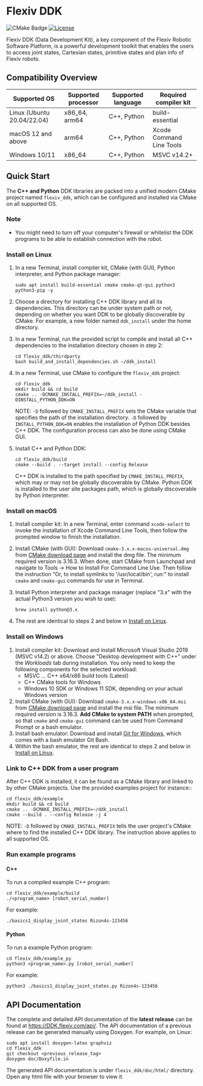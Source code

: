 # Flexiv DDK

![CMake Badge](https://github.com/flexivrobotics/flexiv_ddk/actions/workflows/cmake.yml/badge.svg)
[![License](https://img.shields.io/badge/License-Apache%202.0-blue.svg)](https://www.apache.org/licenses/LICENSE-2.0.html)

Flexiv DDK (Data Development Kit), a key component of the Flexiv Robotic Software Platform, is a powerful development toolkit that enables the users to access joint states, Cartesian states, primitive states and plan info of Flexiv robots.


## Compatibility Overview

| **Supported OS**           | **Supported processor** | **Supported language** | **Required compiler kit** |
| -------------------------- | ----------------------- | ---------------------- | ------------------------- |
| Linux (Ubuntu 20.04/22.04) | x86_64, arm64           | C++, Python            | build-essential           |
| macOS 12 and above         | arm64                   | C++, Python            | Xcode Command Line Tools  |
| Windows 10/11              | x86_64                  | C++, Python            | MSVC v14.2+               |

## Quick Start

The **C++ and Python** DDK libraries are packed into a unified modern CMake project named ``flexiv_ddk``, which can be configured and installed via CMake on all supported OS.

### Note

* You might need to turn off your computer's firewall or whitelist the DDK programs to be able to establish connection with the robot.

### Install on Linux

1. In a new Terminal, install compiler kit, CMake (with GUI), Python interpreter, and Python package manager:

       sudo apt install build-essential cmake cmake-qt-gui python3 python3-pip -y

2. Choose a directory for installing C++ DDK library and all its dependencies. This directory can be under system path or not, depending on whether you want DDK to be globally discoverable by CMake. For example, a new folder named ``ddk_install`` under the home directory.
3. In a new Terminal, run the provided script to compile and install all C++ dependencies to the installation directory chosen in step 2:

       cd flexiv_ddk/thirdparty
       bash build_and_install_dependencies.sh ~/ddk_install

4. In a new Terminal, use CMake to configure the ``flexiv_ddk`` project:

       cd flexiv_ddk
       mkdir build && cd build
       cmake .. -DCMAKE_INSTALL_PREFIX=~/ddk_install -DINSTALL_PYTHON_DDK=ON

   NOTE: ``-D`` followed by ``CMAKE_INSTALL_PREFIX`` sets the CMake variable that specifies the path of the installation directory. ``-D`` followed by ``INSTALL_PYTHON_DDK=ON`` enables the installation of Python DDK besides C++ DDK. The configuration process can also be done using CMake GUI.

5. Install C++ and Python DDK:

       cd flexiv_ddk/build
       cmake --build . --target install --config Release

   C++ DDK is installed to the path specified by ``CMAKE_INSTALL_PREFIX``, which may or may not be globally discoverable by CMake. Python DDK is installed to the user site packages path, which is globally discoverable by Python interpreter.

### Install on macOS

1. Install compiler kit: In a new Terminal, enter command ``xcode-select`` to invoke the installation of Xcode Command Line Tools, then follow the prompted window to finish the installation.
2. Install CMake (with GUI): Download ``cmake-3.x.x-macos-universal.dmg`` from [CMake download page](https://cmake.org/download/) and install the dmg file. The minimum required version is 3.16.3. When done, start CMake from Launchpad and navigate to Tools -> How to Install For Command Line Use. Then follow the instruction "Or, to install symlinks to '/usr/local/bin', run:" to install ``cmake`` and ``cmake-gui`` commands for use in Terminal.
3. Install Python interpreter and package manager (replace "3.x" with the actual Python3 version you wish to use):

       brew install python@3.x

4. The rest are identical to steps 2 and below in [Install on Linux](#install-on-linux).

### Install on Windows

1. Install compiler kit: Download and install Microsoft Visual Studio 2019 (MSVC v14.2) or above. Choose "Desktop development with C++" under the *Workloads* tab during installation. You only need to keep the following components for the selected workload:
   * MSVC ... C++ x64/x86 build tools (Latest)
   * C++ CMake tools for Windows
   * Windows 10 SDK or Windows 11 SDK, depending on your actual Windows version
2. Install CMake (with GUI): Download ``cmake-3.x.x-windows-x86_64.msi`` from [CMake download page](https://cmake.org/download/) and install the msi file. The minimum required version is 3.16.3. **Add CMake to system PATH** when prompted, so that ``cmake`` and ``cmake-gui`` command can be used from Command Prompt or a bash emulator.
3. Install bash emulator: Download and install [Git for Windows](https://git-scm.com/download/win/), which comes with a bash emulator Git Bash.
4. Within the bash emulator, the rest are identical to steps 2 and below in [Install on Linux](#install-on-linux).

### Link to C++ DDK from a user program

After C++ DDK is installed, it can be found as a CMake library and linked to by other CMake projects. Use the provided examples project for instance::

    cd flexiv_ddk/example
    mkdir build && cd build
    cmake .. -DCMAKE_INSTALL_PREFIX=~/ddk_install
    cmake --build . --config Release -j 4

NOTE: ``-D`` followed by ``CMAKE_INSTALL_PREFIX`` tells the user project's CMake where to find the installed C++ DDK library. The instruction above applies to all supported OS.

### Run example programs

#### C++

To run a compiled example C++ program:

    cd flexiv_ddk/example/build
    ./<program_name> [robot_serial_number]

For example:

    ./basics1_display_joint_states Rizon4s-123456


#### Python

To run a example Python program:

    cd flexiv_ddk/example_py
    python3 <program_name>.py [robot_serial_number]

For example:

    python3 ./basics1_display_joint_states.py Rizon4s-123456

## API Documentation

The complete and detailed API documentation of the **latest release** can be found at https://DDK.flexiv.com/api/. The API documentation of a previous release can be generated manually using Doxygen. For example, on Linux:

    sudo apt install doxygen-latex graphviz
    cd flexiv_ddk
    git checkout <previous_release_tag>
    doxygen doc/Doxyfile.in

The generated API documentation is under ``flexiv_ddk/doc/html/`` directory. Open any html file with your browser to view it.
